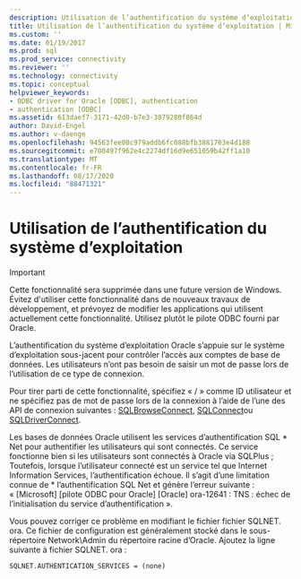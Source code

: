 ```yaml
---
description: Utilisation de l’authentification du système d’exploitation
title: Utilisation de l’authentification du système d’exploitation | Microsoft Docs
ms.custom: ''
ms.date: 01/19/2017
ms.prod: sql
ms.prod_service: connectivity
ms.reviewer: ''
ms.technology: connectivity
ms.topic: conceptual
helpviewer_keywords:
- ODBC driver for Oracle [ODBC], authentication
- authentication [ODBC]
ms.assetid: 613daef7-3171-42d0-b7e3-3879280f864d
author: David-Engel
ms.author: v-daenge
ms.openlocfilehash: 94563fee00c979addb6fc088bfb3881763e4d188
ms.sourcegitcommit: e700497f962e4c2274df16d9e651059b42ff1a10
ms.translationtype: MT
ms.contentlocale: fr-FR
ms.lasthandoff: 08/17/2020
ms.locfileid: "88471321"
---
```

# <a name="using-operating-system-authentication"></a>Utilisation de l’authentification du système d’exploitation
> [!IMPORTANT]  
>  Cette fonctionnalité sera supprimée dans une future version de Windows. Évitez d'utiliser cette fonctionnalité dans de nouveaux travaux de développement, et prévoyez de modifier les applications qui utilisent actuellement cette fonctionnalité. Utilisez plutôt le pilote ODBC fourni par Oracle.  
  
 L’authentification du système d’exploitation Oracle s’appuie sur le système d’exploitation sous-jacent pour contrôler l’accès aux comptes de base de données. Les utilisateurs n’ont pas besoin de saisir un mot de passe lors de l’utilisation de ce type de connexion.  
  
 Pour tirer parti de cette fonctionnalité, spécifiez « / » comme ID utilisateur et ne spécifiez pas de mot de passe lors de la connexion à l’aide de l’une des API de connexion suivantes : [SQLBrowseConnect](../../odbc/microsoft/level-2-api-functions-odbc-driver-for-oracle.md), [SQLConnect](../../odbc/microsoft/core-level-api-functions-odbc-driver-for-oracle.md)ou [SQLDriverConnect](../../odbc/microsoft/level-1-api-functions-odbc-driver-for-oracle.md).  
  
 Les bases de données Oracle utilisent les services d’authentification SQL * Net pour authentifier les utilisateurs qui sont connectés. Ce service fonctionne bien si les utilisateurs sont connectés à Oracle via SQLPlus ; Toutefois, lorsque l’utilisateur connecté est un service tel que Internet Information Services, l’authentification échoue. Il s’agit d’une limitation connue de \* l’authentification SQL Net et génère l’erreur suivante : « [Microsoft] [pilote ODBC pour Oracle] [Oracle] ora-12641 : TNS : échec de l’initialisation du service d’authentification ».  
  
 Vous pouvez corriger ce problème en modifiant le fichier fichier SQLNET. ora. Ce fichier de configuration est généralement stocké dans le sous-répertoire Network\Admin du répertoire racine d’Oracle. Ajoutez la ligne suivante à fichier SQLNET. ora :  
  
```  
SQLNET.AUTHENTICATION_SERVICES = (none)  
```
